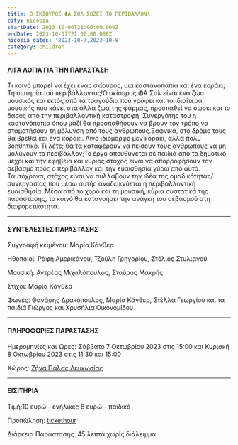 ```yaml
---
title: Ο ΣΚΙΟΥΡΟΣ ΦΑ ΣΟΛ ΣΩΖΕΙ ΤΟ ΠΕΡΙΒΑΛΛΟΝ!
city: nicosia
startDate: 2023-10-06T21:00:00.000Z
endDate: 2023-10-07T21:00:00.000Z
nicosia_dates: '2023-10-7,2023-10-8'
category: children
---
```


#### ΛΙΓΑ ΛΟΓΙΑ ΓΙΑ ΤΗΝ ΠΑΡΑΣΤΑΣΗ

Τι κοινό μπορεί να έχει ένας σκίουρος, μια καστανόπαπια και ένα κοράκι; Τη σωτηρία του περιβάλλοντος!Ο σκίουρος ΦΑ Σολ είναι ένα ζώο μουσικός και εκτός από τα τραγούδια που γράφει και τα ιδιαίτερα μουσικής που κάνει στα άλλα ζώα της φάρμας, προσπαθεί να σώσει και το δάσος από την περιβαλλοντική καταστροφή. Συνεργάτης του η καστανόπαπια όπου μαζί θα προσπαθήσουν να βρουν τον τρόπο να σταματήσουν τη μόλυνση από τους ανθρώπους.Ξαφνικά, στο δρόμο τους θα βρεθεί και ένα κοράκι. Λίγο ιδιόμορφο μεν κοράκι, αλλά πολύ βοηθητικό. Τι λέτε; θα τα καταφέρουν να πείσουν τους ανθρώπους να μη μολύνουν το περιβάλλον;Το έργο απευθύνεται σε παιδιά από το δημοτικό μέχρι και την εφηβεία και κύριος στόχος είναι να απορροφήσουν τον σεβασμό προς ο περιβάλλον και την ευαισθησία γύρω από αυτό. Ταυτόχρονα, στόχος είναι να συλλάβουν την ιδέα της ομαδικότητας/συνεργασίας που μέσω αυτής αναδεικνύεται η περιβαλλοντική ευαισθησία. Μέσα από το χορό και τη μουσική, κύρια συστατικά της παράστασης, το κοινό θα κατανοήσει την ανάγκη του σεβασμού στη διαφορετικότητα.

***

#### ΣΥΝΤΕΛΕΣΤΕΣ ΠΑΡΑΣΤΑΣΗΣ

Συγγραφή κειμένου: Μαρία Κάνθερ

Ηθοποιοί: Ράφη Αμερικάνου, Τζούλη Γρηγορίου, Στέλιος Στυλιανού

Μουσική: Αντρέας Μιχαλόπουλος, Σταύρος Μακρής

Στίχοι: Μαρία Κάνθερ

Φωνές: Θανάσης Δρακόπουλος, Μαρία Κάνθερ, Στέλλα Γεωργίου και τα παιδιά Γιώργος και Χρυσήλια Οικονομίδου

***

#### ΠΛΗΡΟΦΟΡΙΕΣ ΠΑΡΑΣΤΑΣΗΣ

Ημερομηνίες και Ώρες: Σάββατο 7 Οκτωβρίου 2023 στις 15:00 και Κυριακή 8 Οκτωβρίου 2023 στις 11:30 και 15:00

Χώρος: [Ζήνα Πάλας Λευκωσίας](https://www.google.com/maps/place/Zena+Palace/@35.1679027,33.3563242,17z/data=!4m10!1m2!2m1!1zzrbOt869zrEgz4DOsc67zrvOsc-C!3m6!1s0x14de17574c21cfe3:0x917576c38fb1c7c3!8m2!3d35.1680836!4d33.358875!15sChXOts63zr3OsSDPgM6xzrvOu86xz4KSAQ1lbnRlcnRhaW5tZW504AEA!16s%2Fg%2F1tg0h7h8?entry=ttu)

***

#### ΕΙΣΙΤΗΡΙΑ

Τιμή:10 ευρώ - ενήλικες 8 ευρώ – παιδικό

Προπώληση: [tickethour](https://shop.tickethour.com/showEventInformation.html?idEvent=4355)

Διάρκεια Παράστασης: 45 λεπτά χωρίς διάλειμμα
